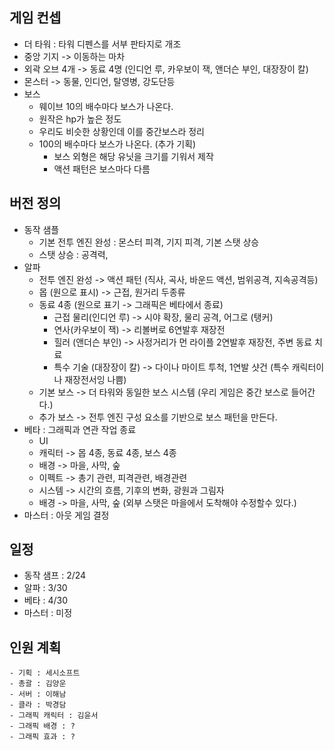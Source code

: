 ## 게임 컨셉
- 더 타워 : 타워 디펜스를 서부 판타지로 개조
- 중앙 기지 -> 이동하는 마차
- 외곽 오브 4개 -> 동료 4명 (인디언 루, 카우보이 잭, 앤더슨 부인, 대장장이 칼)
- 몬스터 -> 동물, 인디언, 탈영병, 강도단등 
- 보스 
    - 웨이브 10의 배수마다 보스가 나온다.
    - 원작은 hp가 높은 정도
    - 우리도 비슷한 상황인데 이를 중간보스라 정리
    - 100의 배수마다 보스가 나온다. (추가 기획)
        - 보스 외형은 해당 유닛을 크기를 기워서 제작
        - 액션 패턴은 보스마다 다름 
    
## 버전 정의 
- 동작 샘플 
    - 기본 전투 엔진 완성 : 몬스터 피격, 기지 피격, 기본 스탯 상승
    - 스탯 상승 : 공격력, 
- 알파
    - 전투 엔진 완성 -> 액션 패턴 (직사, 곡사, 바운드 액션, 범위공격, 지속공격등) 
    - 몹 (원으로 표시) -> 근접, 원거리 두종류
    - 동료 4종 (원으로 표기 -> 그래픽은 베타에서 종료)
        - 근접 물리(인디언 루) -> 시야 확장, 물리 공격, 어그로 (탱커)
        - 연사(카우보이 잭) -> 리볼버로 6연발후 재장전
        - 힐러 (앤더슨 부인) -> 사정거리가 먼 라이플 2연발후 재장전, 주변 동료 치료
        - 특수 기술 (대장장이 칼) -> 다이나 마이트 투척, 1연발 샷건 (특수 캐릭터이나 재장전서잉 나쁨)
    - 기본 보스 -> 더 타워와 동일한 보스 시스템 (우리 게임은 중간 보스로 들어간다.)
    - 추가 보스 -> 전투 엔진 구성 요소를 기반으로 보스 패턴을 만든다. 
- 베타 : 그래픽과 연관 작업 종료
    - UI
    - 캐릭터 -> 몹 4종, 동료 4종, 보스 4종
    - 배경 -> 마을, 사막, 숲
    - 이펙트 -> 총기 관련, 피격관련, 배경관련
    - 시스템 -> 시간의 흐름, 기후의 변화, 광원과 그림자
    - 배경 -> 마을, 사막, 숲 (외부 스탯은 마을에서 도착해야 수정할수 있다.)       
- 마스터 : 아웃 게임 결정

## 일정 
- 동작 샘프 : 2/24
- 알파 : 3/30
- 베타 : 4/30
- 마스터 : 미정

## 인원 계획
    - 기획 : 세시소프트
    - 총괄 : 김양운
    - 서버 : 이해남
    - 클라 : 박경담
    - 그래픽 캐릭터 : 김윤서
    - 그래픽 배경 : ?
    - 그래픽 효과 : ?
